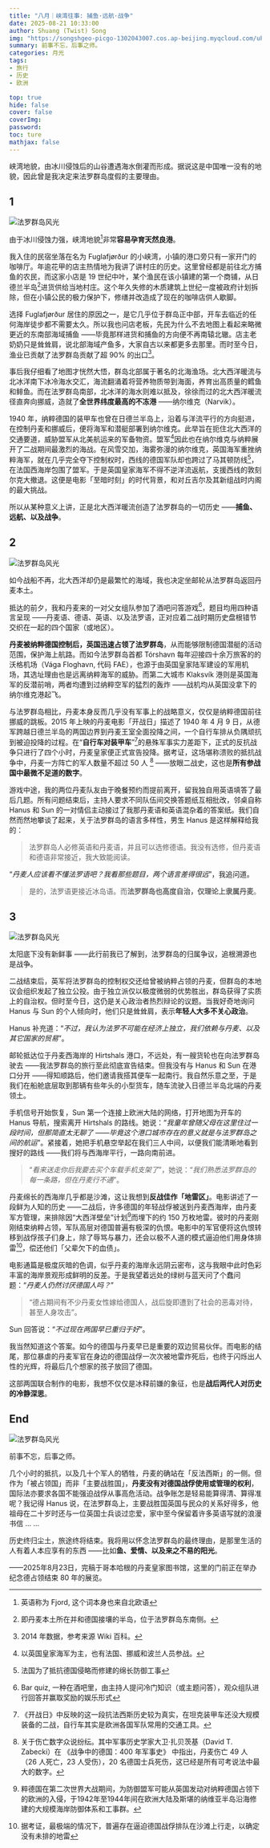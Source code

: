 ```yaml
---
title: "八月｜峡湾往事: 捕鱼·远航·战争"
date: 2025-08-21 10:33:00
author: Shuang (Twist) Song
img: "https://songshgeo-picgo-1302043007.cos.ap-beijing.myqcloud.com/uPic/991E0768-F4CF-4DA2-BD15-BDD4E04CF71B_1_105_c.jpeg"
summary: 前事不忘，后事之师。
categories: 月光
tags:
- 旅行
- 历史
- 欧洲

top: true
hide: false
cover: false
coverImg: 
password: 
toc: ture
mathjax: false
---
```


峡湾地貌，由冰川侵蚀后的山谷遭遇海水倒灌而形成。据说这是中国唯一没有的地貌，因此曾是我决定来法罗群岛度假的主要理由。

## 1

![法罗群岛风光](https://songshgeo-picgo-1302043007.cos.ap-beijing.myqcloud.com/uPic/991E0768-F4CF-4DA2-BD15-BDD4E04CF71B_1_105_c.jpeg)

由于冰川侵蚀力强，峡湾地貌[^1]非常**容易孕育天然良港**。

我入住的民宿坐落在名为 Fuglafjørður 的小峡湾，小镇的港口旁只有一家开门的咖啡厅。年逾花甲的店主热情地为我讲了讲村庄的历史。这里曾经都是前往北方捕鱼的农民，而这家小店是 19 世纪中叶，某个渔民在该小镇建的第一个商铺，从日德兰半岛[^2]进货供给当地村庄。这个年久失修的木质建筑上世纪一度被政府计划拆除，但在小镇公民的极力保护下，修缮并改造成了现在的咖啡店供人歇脚。

选择 Fuglafjørður 居住的原因之一，是它几乎位于群岛正中部，开车去临近的任何海岸徒步都不需要太久。所以我也问店老板，先民为什么不去地图上看起来略微更近的东南部海域捕鱼 ——毕竟那样进货和捕鱼的方向便不再南辕北辙。店主老奶奶只是耸耸肩，说北部海域产鱼多，大家自古以来都更多去那里。而时至今日，渔业已贡献了法罗群岛贡献了超 90% 的出口[^3]。

事后我仔细看了地图才恍然大悟，群岛北部属于著名的北海渔场。北大西洋暖流与北冰洋南下冰冷海水交汇，海流翻涌着将营养物质带到海面，养育出高质量的鳕鱼和鲱鱼。而在法罗群岛南部，北冰洋的海水则难以抵及，徐徐而过的北大西洋暖流径直奔向挪威，造就了**全世界纬度最高的不冻港** ——纳尔维克（Narvik）。

1940 年，纳粹德国的装甲车也曾在日德兰半岛上，沿着与洋流平行的方向挺进，在控制丹麦和挪威后，便将海军和潜艇部署到纳尔维克。此举旨在扼住北大西洋的交通要道，威胁盟军从北美航运来的军备物资。盟军[^4]因此也在纳尔维克与纳粹展开了二战期间最激烈的海战。在风雪交加，海雾弥漫的纳尔维克，英国海军重挫纳粹海军，就在几乎完全夺下控制权时，西线的德国军队却也跨过了马其顿防线[^5]，在法国西海岸包围了盟军。于是英国皇家海军不得不逆洋流返航，支援西线的敦刻尔克大撤退。这便是电影「至暗时刻」的时代背景，和对丘吉尔及其新组战时内阁的最大挑战。

所以从某种意义上讲，正是北大西洋暖流创造了法罗群岛的一切历史 ——**捕鱼、远航、以及战争**。

## 2

![法罗群岛风光](https://songshgeo-picgo-1302043007.cos.ap-beijing.myqcloud.com/uPic/752F8F0B-4714-49AF-AE38-80F335C1A361_1_105_c.jpeg)

如今战船不再，北大西洋却仍是最繁忙的海域，我也决定坐邮轮从法罗群岛返回丹麦本土。

抵达的前夕，我和丹麦来的一对父女组队参加了酒吧问答游戏[^6]，题目均用四种语言呈现 ——丹麦语、德语、英语、以及法罗语，正对应着二战时期历史盘根错节交织在一起的四个国家（或地区）。

**丹麦被纳粹德国控制后，英国迅速占领了法罗群岛**，从而能够限制德国潜艇的活动范围，保护海上航路。而如今法罗群岛首都 Tórshavn 每年迎接四十余万旅客的的沃格机场（Vága Floghavn, 代码 FAE），也源于由英国皇家陆军建设的军用机场，其选址理由也是远离纳粹海军的威胁。而第二大城市 Klaksvík 港则是英国海军的反潜前哨，两者均遭到过纳粹空军的猛烈的轰炸 ——战机均从英国没拿下的纳尔维克港起飞。

与法罗群岛相比，丹麦本身反而几乎没有军事上的战略意义，仅仅是纳粹德国前往挪威的跳板。2015 年上映的丹麦电影「开战日」描述了 1940 年 4 月 9 日，从德军跨越日德兰半岛的两国边界到丹麦王室全面投降之间，一个自行车排从负隅顽抗到被迫投降的过程。在“**自行车对装甲车**”[^7]的悬殊军事实力差距下，正式的反抗战争只进行了四个小时，丹麦皇家便正式宣告投降。据考证，这场堪称溃败的抵抗战争中，丹麦一方阵亡的军人数量不超过 50 人 [^8] ——放眼二战史，这也是**所有参战国中最微不足道的数字**。

游戏中途，我的两位丹麦队友由于晚餐预约而提前离开，留我独自用英语填答了最后几题。所有问题结束后，主持人要求不同队伍间交换答题纸互相批改，邻桌自称 Hanus 和 Sun 的一对情侣主动接过了我那丹麦语和英语混杂着的答案纸。我们自然而然地攀谈了起来，关于法罗群岛的语言多样性，男生 Hanus 是这样解释给我的：

> 法罗群岛人必修英语和丹麦语，并且可以选修德语。我没有选修，但丹麦语和德语非常接近，我大致能阅读。

“*丹麦人应该看不懂法罗语吧？我看那些题目，两个语言差得很远*”，我追问道。

> 是的，法罗语更接近冰岛语。而**法罗群岛也高度自治，仅理论上隶属丹麦**。

## 3

![法罗群岛风光](https://songshgeo-picgo-1302043007.cos.ap-beijing.myqcloud.com/uPic/C5FCFAF4-7D67-4D9D-971D-5AE367B2DB45_1_105_c.jpeg)

太阳底下没有新鲜事 ——此行前我已了解到，法罗群岛的归属争议，追根溯源也是战争。

二战结束后，英军将法罗群岛的控制权交还给曾被纳粹占领的丹麦，但群岛的本地议会组织发起了独立公投。由于独立派仅以极度微弱的优势胜出，群岛获得了实质上的自治权。但时至今日，这仍是关心政治者热烈辩论的议题。当我好奇地询问 Hanus 与 Sun 的个人倾向时，他们只是耸耸肩，表示**年轻人大多不关心政治**。

Hanus 补充道：“*不过，我认为法罗不可能在经济上独立，我们依赖与丹麦、以及其它国家的贸易*”。

邮轮抵达位于丹麦西海岸的 Hirtshals 港口，不远处，有一艘货轮也在向法罗群岛驶去 ——我法罗群岛的旅行至此彻底宣告结束。但我没有与 Hanus 和 Sun 在港口分开 ——得知顺路后，他们邀请我搭其便车一起南行。我自然乐意之至，于是我们在船舱底层取到那辆有些年头的小型货车，随车流驶入日德兰半岛北端的丹麦领土。

手机信号开始恢复，Sun 第一个连接上欧洲大陆的网络，打开地图为开车的 Hanus 导航，搜索离开 Hirtshals 的路线。她说：“*我童年曾随父母在这里住过一段时间，但那简直太无聊了 ——毕竟这个港口城市存在的意义就是与法罗群岛之间的航运*”。紧接着，她把手机悬空举起在我们三人中间，以便我们能清晰地看到搜好的路线 ——我们将与西海岸平行，一路向南前进。

> “*看来送走你后我要去买个车载手机支架了*”，她说：“*我们熟悉法罗群岛的每一条路，但在丹麦行不通*”。

丹麦绵长的西海岸几乎都是沙滩，这让我想到**反战佳作「地雷区」**。电影讲述了一段鲜为人知的历史 ——二战后，许多德国的年轻战俘被送到丹麦西海岸，由丹麦军方管理，来排除因“大西洋壁垒”计划[^9]而埋下的约 150 万枚地雷。彼时的丹麦刚刚结束纳粹占领，军队高层对德国普遍有极深的仇恨。电影中的军官便将这仇恨转移到战俘孩子们身上，除了辱骂与暴力，还会以极不人道的模式逼迫他们用身体排雷[^10]，偿还他们「父辈欠下的血债」。

电影通篇是极度灰暗的色调，似乎丹麦的海岸永远阴云密布，这与我眼中此时色彩丰富的海岸景观形成鲜明的反差。于是我望着远处的绿树与蓝天问了个蠢问题：“*丹麦人仍然讨厌德国人吗？*”

> “德占期间有不少丹麦女性嫁给德国人，战后旋即遭到了社会的恶毒对待，甚至人身攻击”。

Sun 回答说：“*不过现在两国早已重归于好*”。

我当然知道这个答案。如今的德国与丹麦早已是重要的双边贸易伙伴。而电影的结尾，那位暴虐的丹麦军官在身边的德国战俘一次次被地雷炸死后，也终于闪烁出人性的光辉，将最后几个想家的孩子放回了德国。

这部两国联合制作的电影，我想不仅仅是冰释前嫌的象征，也是**战后两代人对历史的冷静深思**。

## End

![法罗群岛风光](https://songshgeo-picgo-1302043007.cos.ap-beijing.myqcloud.com/uPic/4BC07B63-540E-49BB-B697-9F28E9E8296A_1_105_c.jpeg)

前事不忘，后事之师。

几个小时的抵抗，以及几十个军人的牺牲，丹麦的确站在「反法西斯」的一侧。但作为「被占领国」而非「主要战胜国」，**丹麦没有对德国战俘使用或管理的权利**，国际法亦要求各国不能强迫战俘从事高危活动。战争账怎是轻易能算得清、算得准呢？我记得 Hanus 说，在法罗群岛上，主要战胜国英国与民众的关系好得多，他祖母在二十岁时还与一位英国士兵谈过恋爱，家中至今保留着许多英语写就的浪漫书信 ... ...

历史终归尘土，旅途终将结束。我将用以怀念法罗群岛的最终理由，是那里生活的人有着人本应享有的东西 ——比如**鱼、爱情、以及来之不易的阳光**。

——2025年8月23日，完稿于哥本哈根的丹麦皇家图书馆，这里的门前正在举办纪念德占领结束 80 年的展览。


[^1]: 英语称为 Fjord, 这个词本身也来自北欧语

[^2]: 即丹麦本土所在并和德国接壤的半岛，位于法罗群岛东南侧。

[^3]: 2014 年数据，参考来源 Wiki 百科。

[^4]: 以英国皇家海军为主，也有法国、挪威和波兰人员参战。

[^5]: 法国为了抵抗德国侵略而修建的绵长防御工事

[^6]: Bar quiz, 一种在酒吧里，由主持人提问冷门知识（或主题问答），观众组队进行回答并赢取奖励的娱乐形式

[^7]: 《开战日》中反映的这一段抗法西斯历史较为真实，在坦克装甲车还没大规模装备的二战，自行车其实是欧洲各国军队常用的交通工具。

[^8]: 关于伤亡数字众说纷纭。其中军事历史学家大卫·扎贝茨基（David T. Zabecki）在 《战争中的德国：400 年军事史》 中指出，丹麦伤亡 49 人（26 人死亡，23 人受伤），20 名德国士兵死伤，这已经是所有可考说法中最大的数字。

[^9]: 粹德国在第二次世界大战期间，为防御盟军可能从英国发动对纳粹德国占领下的欧洲的入侵，于1942年至1944年间在欧洲大陆及斯堪的纳维亚半岛沿海修建的大规模海岸防御体系和工事群。

[^10]: 据考证，最极端的情况下，普遍存在逼迫德国战俘排队在沙滩上行走，以确定没有未排的地雷
